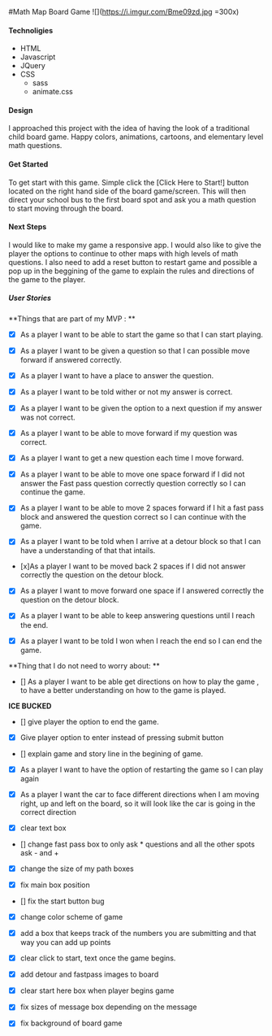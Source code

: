 #Math Map Board Game
![](https://i.imgur.com/Bme09zd.jpg =300x)
#### Technoligies

- HTML
- Javascript
- JQuery
- CSS
	- sass	
	- animate.css 

#### Design
I approached this project with the idea of having the look of a traditional child board game. Happy colors, animations, cartoons, and elementary level math questions. 

#### Get Started 

To get start with this game. Simple click the [Click Here to Start!] button located on the right hand side of the board game/screen. This will then direct your school bus to the first board spot and ask you a math question to start moving through the board. 

#### Next Steps

I would like to make my game a responsive app. I would also like to give the player the options to continue to other maps with high levels of math questions. I also need to add a reset button to restart game and possible a pop up in the beggining of the game to explain the rules and directions of the game to the player. 


##### User Stories 

**Things that are part of my MVP : **

- [x] As a player I want to be able to start the game so that I can start playing.
 
- [x] As a player I want to be given a question so that I can possible move forward if answered correctly.

- [x] As a player I want to have a place to answer the question.

- [x] As a player I want to be told wither or not my answer is correct. 

- [x] As a player I want to be given the option to a next question if my answer was not correct.
 
- [x] As a player I want to be able to  move forward if my question was correct. 

- [x] As a player I want to get a new question each time I move forward. 

- [x] As a player I want to be able to move one space forward if I did not answer the Fast pass question correctly question correctly so I can continue the game. 

- [x] As a player I want to be able to move 2 spaces forward if I hit a fast pass block and answered the question correct so I can continue with the game.

- [x] As a player I want to be told when I arrive at a detour block so that I can have a understanding of that that intails. 

- [x]As a player I want to be moved back 2 spaces if I did not answer correctly the question on the detour block.

- [x] As a player I want to move forward one space if I answered correctly the question on the detour block. 

- [x] As a player I want to be able to keep answering questions until I reach the end.

- [x] As a player I want to be told I won when I reach the end so I can end the game.



**Thing that I do not need to worry about: **

- [] As a player I want to be able get directions on how to play the game , to have a better understanding on how to the game is played.

**ICE BUCKED**

- [] give player the option to end the game.

- [x] Give player option to enter instead of pressing submit button
 
- [] explain game and story line in the begining of game. 

- [x] As a player I want to have the option of restarting the game so I can play again

- [x] As a player I want the car to face different directions when I am moving right, up and left on the board, so it will look like the car is going in the correct direction 

- [x] clear text box

- [] change fast pass box to only ask * questions and all the other spots ask - and +

- [x] change the size of my path boxes 

- [x] fix main box position 

- [] fix the start button bug 

- [x] change color scheme of game

- [x] add a box that keeps track of the numbers you are submitting and that way you can add up points  

- [x] clear click to start, text once the game begins. 

- [x] add detour and fastpass images to board

- [x] clear start here box when player begins game

- [x] fix sizes of message box depending on the message

- [x] fix background of board game
